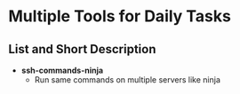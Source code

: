 # Multiple Tools for Daily Tasks

## List and Short Description

- **ssh-commands-ninja**
    * Run same commands on multiple servers like ninja
